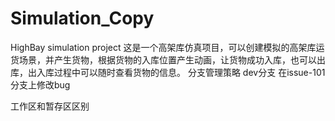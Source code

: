 # Simulation_Copy
HighBay simulation project
这是一个高架库仿真项目，可以创建模拟的高架库运货场景，并产生货物，根据货物的入库位置产生动画，让货物成功入库，也可以出库，出入库过程中可以随时查看货物的信息。
分支管理策略 dev分支
在issue-101分支上修改bug

工作区和暂存区区别